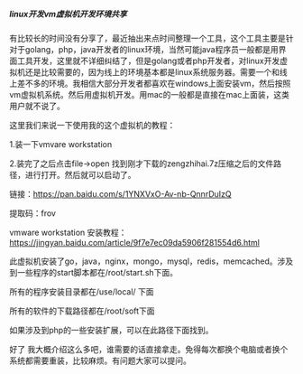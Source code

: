 ##### linux开发vm虚拟机开发环境共享

有比较长的时间没有分享了，最近抽出来点时间整理一个工具，这个工具主要是针对于golang，php，java开发者的linux环境，当然可能java程序员一般都是用界面工具开发，这里就不详细纠结了，但是golang或者php开发者，对linux开发虚拟机还是比较需要的，因为线上的环境基本都是linux系统服务器。需要一个和线上差不多的环境。我相信大部分开发者都喜欢在windows上面安装vm，然后按照vm虚拟机系统。然后用虚拟机开发。用mac的一般都是直接在mac上面装，这类用户就不说了。

这里我们来说一下使用我的这个虚拟机的教程：

1.装一下vmvare workstation 

2.装完了之后点击file->open 找到刚才下载的zengzhihai.7z压缩之后的文件路径，进行打开。然后就可以启动了。

链接：https://pan.baidu.com/s/1YNXVxO-Av-nb-QnnrDuIzQ 

提取码：frov 



vmware workstation 安装教程：https://jingyan.baidu.com/article/9f7e7ec09da5906f281554d6.html

此虚拟机安装了go，java，nginx，mongo，mysql，redis，memcached。涉及到一些程序的start脚本都在/root/start.sh下面。

所有的程序安装目录都在/use/local/ 下面

所有的软件的下载路径都在/root/soft下面

如果涉及到php的一些安装扩展，可以在此路径下面找到。



好了 我大概介绍这么多吧，谁需要的话直接拿走。免得每次都换个电脑或者换个系统都需要重装，比较麻烦。有问题大家可以提问。









